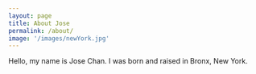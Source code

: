 ```yaml
---
layout: page
title: About Jose
permalink: /about/
image: '/images/newYork.jpg'
---
```


Hello, my name is Jose Chan. I was born and raised in Bronx, New York. 

[//]: # (The city shaped my personality and gave me my shine also kept me stuck)

[//]: # (<div class="gallery-box">)

[//]: # (  <div class="gallery">)

[//]: # (    <img src="{{site.baseurl}}/images/900.jpg">)

[//]: # (    <img src="{{site.baseurl}}/images/901.jpg">)

[//]: # (    <img src="{{site.baseurl}}/images/902.jpg">)

[//]: # (  </div>)

[//]: # (  <em>Gallery / <a href="https://unsplash.com/" target="_blank">Unsplash</a></em>)

[//]: # (</div>)

[//]: # (In omni enim arte vel studio vel quavis scientia vel in ipsa virtute optimum quidque rarissimum est. Quod est, ut dixi, habere ea, quae secundum naturam sint, vel omnia vel plurima et maxima. Quodsi ipsam honestatem undique pertectam atque absolutam. Tecum optime, deinde etiam cum mediocri amico. Neque enim disputari sine pertectam reprehensione nec cum iracundia aut pertinacia recte disputari potest. An, partus ancillae sitne in fructu habendus, disseretur inter principes civitatis, P. Ut in geometria, prima si dederis, danda sunt omnia. Longum est enim ad omnia respondere, quae a te dicta sunt. Nam cui proposito sit conservatio sui, necesse est huic partes quoque sui caras suo genere laudabiles. Servari enim iustitia nisi a forti viro, nisi a sapiente nona civitatis.)

[//]: # ()
[//]: # (<p><iframe src="https://www.youtube.com/embed/QyQ85DEVpbc" frameborder="0" allowfullscreen></iframe></p>)

[//]: # ()
[//]: # (Ego quoque, inquit, didicerim libentius si quid attuleris, quam te reprehenderim. Iam insipientes alios ita esse, ut nullo modo ad sapientiam possent pervenire, alios, qui possent, si id egissent, sapientiam consequi. Id quaeris, inquam, in quo, utrum respondero, verses te huc atque illuc necesse est. Sed quid ages tandem, si utilitas ab amicitia, ut fit saepe, defecerit? Sed isti ipsi, qui voluptate et dolore omnia metiuntur, nonne clamant sapienti plus semper adesse quod velit quam quod nolit? Quae quidem sapientes sequuntur duce natura tamquam videntes. Quod enim fitus dissolutum sit, id esse sine sensu, utilitas quod autem sine sensu sit, id nihil ad nos pertinere omnino. Idne consensisse de Calatino plurimas gentis arbitramur, primarium populi fuisse, quod praestantissimus fuisset in conficiendis voluptatibus? Utram tandem linguam nescio.)

[//]: # (<hr>)